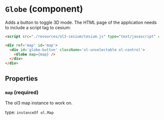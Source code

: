 `Globe` (component)
===================

Adds a button to toggle 3D mode.
The HTML page of the application needs to include a script tag to cesium:

```html
<script src="./resources/ol3-cesium/Cesium.js" type="text/javascript" charset="utf-8"></script>
```

```html
<div ref='map' id='map'>
  <div id='globe-button' className='ol-unselectable ol-control'>
    <Globe map={map} />
  </div>
</div>
```

Properties
----------

### `map` (required)

The ol3 map instance to work on.

type: `instanceOf ol.Map`

